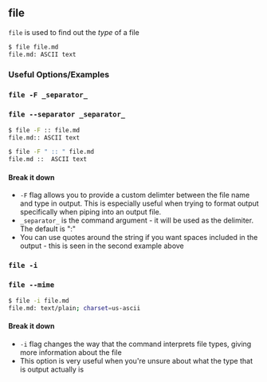 ---
---

file
--

`file` is used to find out the _type_ of a file

~~~ bash
$ file file.md
file.md: ASCII text
~~~

<!--more-->

### Useful Options/Examples

### `file -F _separator_`
### `file --separator _separator_`

~~~ bash
$ file -F :: file.md
file.md:: ASCII text
~~~

~~~ bash
$ file -F " :: " file.md
file.md ::  ASCII text
~~~

#### Break it down

* `-F` flag allows you to provide a custom delimter between the file name and type in output. This is especially useful when trying to format output specifically when piping into an output file. 
* `_separator_` is the command argument - it will be used as the delimiter. The default is ":"
* You can use quotes around the string if you want spaces included in the output - this is seen in the second example above

### `file -i`
### `file --mime`

~~~ bash
$ file -i file.md
file.md: text/plain; charset=us-ascii
~~~

#### Break it down

* `-i` flag changes the way that the command interprets file types, giving more information about the file
* This option is very useful when you're unsure about what the type that is output actually is
